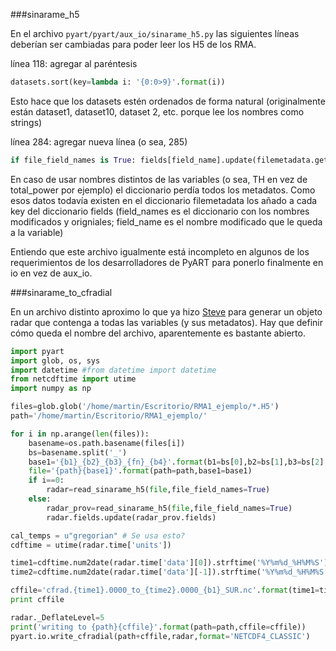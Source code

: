 ###sinarame_h5


En el archivo `pyart/pyart/aux_io/sinarame_h5.py` las siguientes líneas deberían ser cambiadas para poder leer los H5 de los RMA.

línea 118: agregar al paréntesis
```python
datasets.sort(key=lambda i: '{0:0>9}'.format(i))
```
Esto hace que los datasets estén ordenados de forma natural (originalmente están dataset1, dataset10, dataset 2, etc. porque lee los nombres como strings)

línea 284: agregar nueva línea (o sea, 285)
```python
if file_field_names is True: fields[field_name].update(filemetadata.get_metadata(field_names[field_name]))
```
En caso de usar nombres distintos de las variables (o sea, TH en vez de total_power por ejemplo) el diccionario perdía todos los metadatos. Como esos datos todavía existen en el diccionario filemetadata los añado a cada key del diccionario fields (field_names es el diccionario con los nombres modificados y origniales; field_name es el nombre modificado que le queda a la variable)

Entiendo que este archivo igualmente está incompleto en algunos de los requerimientos de los desarrolladores de PyART para ponerlo finalmente en io en vez de aux_io.

###sinarame_to_cfradial

En un archivo distinto aproximo lo que ya hizo [Steve](https://github.com/ARM-DOE/pyart/blob/493c53e2aec7c9e2e889ea62c319a2e470a38423/scripts/sinarame_to_cfradial.py) para generar un objeto radar que contenga a todas las variables (y sus metadatos). Hay que definir cómo queda el nombre del archivo, aparentemente es bastante abierto.

```python
import pyart
import glob, os, sys
import datetime #from datetime import datetime
from netcdftime import utime
import numpy as np

files=glob.glob('/home/martin/Escritorio/RMA1_ejemplo/*.H5')
path='/home/martin/Escritorio/RMA1_ejemplo/'

for i in np.arange(len(files)):
    basename=os.path.basename(files[i])
    bs=basename.split('_')
    base1='{b1}_{b2}_{b3}_{fn}_{b4}'.format(b1=bs[0],b2=bs[1],b3=bs[2],fn=bs[3],b4=bs[4])
    file='{path}{base1}'.format(path=path,base1=base1)
    if i==0:
        radar=read_sinarame_h5(file,file_field_names=True)
    else:
        radar_prov=read_sinarame_h5(file,file_field_names=True)
        radar.fields.update(radar_prov.fields)

cal_temps = u"gregorian" # Se usa esto?
cdftime = utime(radar.time['units'])

time1=cdftime.num2date(radar.time['data'][0]).strftime('%Y%m%d_%H%M%S')
time2=cdftime.num2date(radar.time['data'][-1]).strftime('%Y%m%d_%H%M%S')

cffile='cfrad.{time1}.0000_to_{time2}.0000_{b1}_SUR.nc'.format(time1=time1,time2=time2,b1=bs[0])
print cffile

radar._DeflateLevel=5
print('writing to {path}{cffile}'.format(path=path,cffile=cffile))
pyart.io.write_cfradial(path+cffile,radar,format='NETCDF4_CLASSIC')
```
